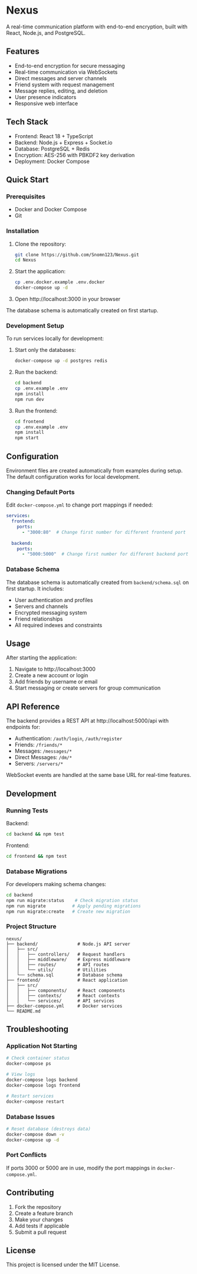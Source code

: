 # Nexus

A real-time communication platform with end-to-end encryption, built with React, Node.js, and PostgreSQL.

## Features

- End-to-end encryption for secure messaging
- Real-time communication via WebSockets
- Direct messages and server channels
- Friend system with request management
- Message replies, editing, and deletion
- User presence indicators
- Responsive web interface

## Tech Stack

- Frontend: React 18 + TypeScript
- Backend: Node.js + Express + Socket.io
- Database: PostgreSQL + Redis
- Encryption: AES-256 with PBKDF2 key derivation
- Deployment: Docker Compose

## Quick Start

### Prerequisites
- Docker and Docker Compose
- Git

### Installation

1. Clone the repository:
   ```bash
   git clone https://github.com/Snomn123/Nexus.git
   cd Nexus
   ```

2. Start the application:
   ```bash
   cp .env.docker.example .env.docker
   docker-compose up -d
   ```

3. Open http://localhost:3000 in your browser

The database schema is automatically created on first startup.

### Development Setup

To run services locally for development:

1. Start only the databases:
   ```bash
   docker-compose up -d postgres redis
   ```

2. Run the backend:
   ```bash
   cd backend
   cp .env.example .env
   npm install
   npm run dev
   ```

3. Run the frontend:
   ```bash
   cd frontend  
   cp .env.example .env
   npm install
   npm start
   ```

## Configuration

Environment files are created automatically from examples during setup. The default configuration works for local development.

### Changing Default Ports

Edit `docker-compose.yml` to change port mappings if needed:

```yaml
services:
  frontend:
    ports:
      - "3000:80"  # Change first number for different frontend port
  
  backend:
    ports:
      - "5000:5000"  # Change first number for different backend port
```

### Database Schema

The database schema is automatically created from `backend/schema.sql` on first startup. It includes:

- User authentication and profiles
- Servers and channels
- Encrypted messaging system
- Friend relationships
- All required indexes and constraints

## Usage

After starting the application:

1. Navigate to http://localhost:3000
2. Create a new account or login
3. Add friends by username or email
4. Start messaging or create servers for group communication

## API Reference

The backend provides a REST API at http://localhost:5000/api with endpoints for:

- Authentication: `/auth/login`, `/auth/register`
- Friends: `/friends/*`
- Messages: `/messages/*` 
- Direct Messages: `/dm/*`
- Servers: `/servers/*`

WebSocket events are handled at the same base URL for real-time features.

## Development

### Running Tests

Backend:
```bash
cd backend && npm test
```

Frontend:
```bash
cd frontend && npm test
```

### Database Migrations

For developers making schema changes:

```bash
cd backend
npm run migrate:status    # Check migration status
npm run migrate          # Apply pending migrations  
npm run migrate:create   # Create new migration
```

### Project Structure

```
nexus/
├── backend/               # Node.js API server
│   ├── src/
│   │   ├── controllers/   # Request handlers
│   │   ├── middleware/    # Express middleware
│   │   ├── routes/        # API routes
│   │   └── utils/         # Utilities
│   └── schema.sql         # Database schema
├── frontend/              # React application  
│   ├── src/
│   │   ├── components/    # React components
│   │   ├── contexts/      # React contexts
│   │   └── services/      # API services
├── docker-compose.yml     # Docker services
└── README.md
```

## Troubleshooting

### Application Not Starting
```bash
# Check container status
docker-compose ps

# View logs
docker-compose logs backend
docker-compose logs frontend

# Restart services
docker-compose restart
```

### Database Issues
```bash
# Reset database (destroys data)
docker-compose down -v
docker-compose up -d
```

### Port Conflicts
If ports 3000 or 5000 are in use, modify the port mappings in `docker-compose.yml`.

## Contributing

1. Fork the repository
2. Create a feature branch
3. Make your changes
4. Add tests if applicable
5. Submit a pull request

## License

This project is licensed under the MIT License.